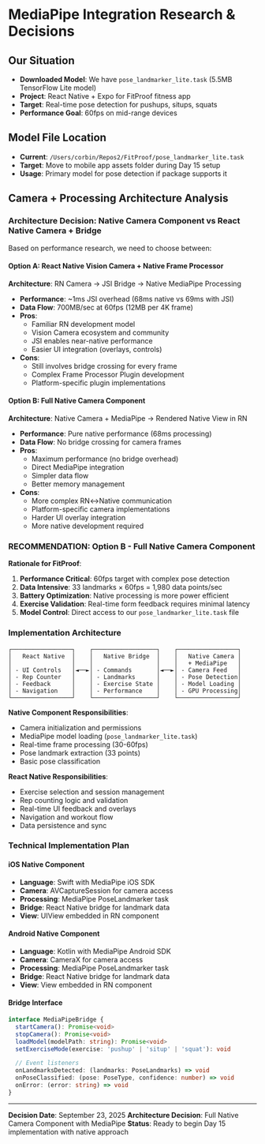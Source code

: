 # MediaPipe Integration Research & Decisions

## Our Situation
- **Downloaded Model**: We have `pose_landmarker_lite.task` (5.5MB TensorFlow Lite model)
- **Project**: React Native + Expo for FitProof fitness app
- **Target**: Real-time pose detection for pushups, situps, squats
- **Performance Goal**: 60fps on mid-range devices


## Model File Location
- **Current**: `/Users/corbin/Repos2/FitProof/pose_landmarker_lite.task`
- **Target**: Move to mobile app assets folder during Day 15 setup
- **Usage**: Primary model for pose detection if package supports it

## Camera + Processing Architecture Analysis

### Architecture Decision: Native Camera Component vs React Native Camera + Bridge

Based on performance research, we need to choose between:

#### Option A: React Native Vision Camera + Native Frame Processor
**Architecture**: RN Camera → JSI Bridge → Native MediaPipe Processing
- **Performance**: ~1ms JSI overhead (68ms native vs 69ms with JSI)
- **Data Flow**: 700MB/sec at 60fps (12MB per 4K frame)
- **Pros**:
  - Familiar RN development model
  - Vision Camera ecosystem and community
  - JSI enables near-native performance
  - Easier UI integration (overlays, controls)
- **Cons**:
  - Still involves bridge crossing for every frame
  - Complex Frame Processor Plugin development
  - Platform-specific plugin implementations

#### Option B: Full Native Camera Component
**Architecture**: Native Camera + MediaPipe → Rendered Native View in RN
- **Performance**: Pure native performance (68ms processing)
- **Data Flow**: No bridge crossing for camera frames
- **Pros**:
  - Maximum performance (no bridge overhead)
  - Direct MediaPipe integration
  - Simpler data flow
  - Better memory management
- **Cons**:
  - More complex RN↔Native communication
  - Platform-specific camera implementations
  - Harder UI overlay integration
  - More native development required

### **RECOMMENDATION: Option B - Full Native Camera Component**

**Rationale for FitProof**:
1. **Performance Critical**: 60fps target with complex pose detection
2. **Data Intensive**: 33 landmarks × 60fps = 1,980 data points/sec
3. **Battery Optimization**: Native processing is more power efficient
4. **Exercise Validation**: Real-time form feedback requires minimal latency
5. **Model Control**: Direct access to our `pose_landmarker_lite.task` file

### Implementation Architecture

```
┌─────────────────┐    ┌──────────────────┐    ┌─────────────────┐
│   React Native  │    │   Native Bridge  │    │   Native Camera │
│                 │    │                  │    │   + MediaPipe   │
│ - UI Controls   │◄──►│ - Commands       │◄──►│ - Camera Feed   │
│ - Rep Counter   │    │ - Landmarks      │    │ - Pose Detection│
│ - Feedback      │    │ - Exercise State │    │ - Model Loading │
│ - Navigation    │    │ - Performance    │    │ - GPU Processing│
└─────────────────┘    └──────────────────┘    └─────────────────┘
```

**Native Component Responsibilities**:
- Camera initialization and permissions
- MediaPipe model loading (`pose_landmarker_lite.task`)
- Real-time frame processing (30-60fps)
- Pose landmark extraction (33 points)
- Basic pose classification

**React Native Responsibilities**:
- Exercise selection and session management
- Rep counting logic and validation
- Real-time UI feedback and overlays
- Navigation and workout flow
- Data persistence and sync

### Technical Implementation Plan

#### iOS Native Component
- **Language**: Swift with MediaPipe iOS SDK
- **Camera**: AVCaptureSession for camera access
- **Processing**: MediaPipe PoseLandmarker task
- **Bridge**: React Native bridge for landmark data
- **View**: UIView embedded in RN component

#### Android Native Component
- **Language**: Kotlin with MediaPipe Android SDK
- **Camera**: CameraX for camera access
- **Processing**: MediaPipe PoseLandmarker task
- **Bridge**: React Native bridge for landmark data
- **View**: View embedded in RN component

#### Bridge Interface
```typescript
interface MediaPipeBridge {
  startCamera(): Promise<void>
  stopCamera(): Promise<void>
  loadModel(modelPath: string): Promise<void>
  setExerciseMode(exercise: 'pushup' | 'situp' | 'squat'): void

  // Event listeners
  onLandmarksDetected: (landmarks: PoseLandmarks) => void
  onPoseClassified: (pose: PoseType, confidence: number) => void
  onError: (error: string) => void
}
```

---

**Decision Date**: September 23, 2025
**Architecture Decision**: Full Native Camera Component with MediaPipe
**Status**: Ready to begin Day 15 implementation with native approach